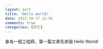 ```yaml
---
layout: post
title: 'Hello world!'
date: 2012-10-27 22:56
comments: true
categories: [其它]
---
```


身為一個工程師，第一篇文章先來個 Hello World!

